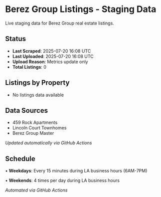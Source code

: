 # Berez Group Listings - Staging Data

Live staging data for Berez Group real estate listings.

## Status
- **Last Scraped**: 2025-07-20 16:08 UTC
- **Last Uploaded**: 2025-07-20 16:08 UTC
- **Upload Reason**: Metrics update only
- **Total Listings**: 0

## Listings by Property
- No listings data available

## Data Sources
- 459 Rock Apartments
- Lincoln Court Townhomes  
- Berez Group Master

*Updated automatically via GitHub Actions*

## Schedule

• **Weekdays**: Every 15 minutes during LA business hours (6AM-7PM)

• **Weekends**: 4 times per day during LA business hours

*Automated via GitHub Actions*
